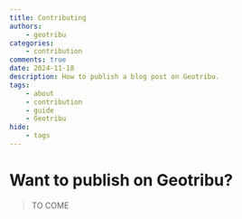 ```yaml
---
title: Contributing
authors:
    - geotribu
categories:
    - contribution
comments: true
date: 2024-11-18
description: How to publish a blog post on Geotribu.
tags:
    - about
    - contribution
    - guide
    - Geotribu
hide:
    - tags
---
```


# Want to publish on Geotribu?

> TO COME
